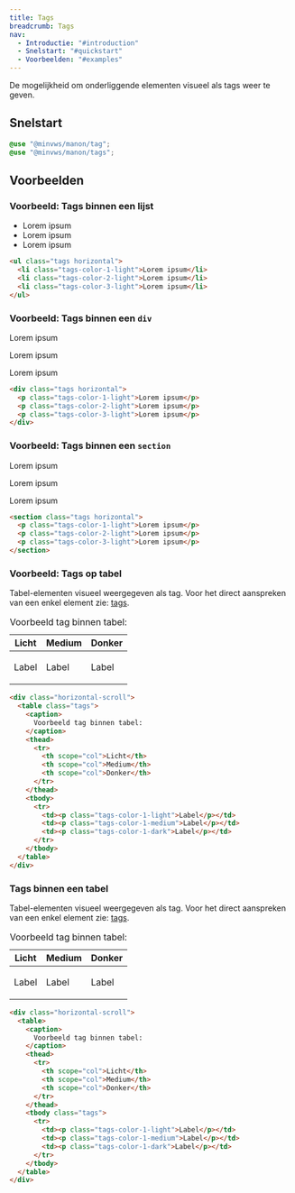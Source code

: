 ```yaml
---
title: Tags
breadcrumb: Tags
nav:
  - Introductie: "#introduction"
  - Snelstart: "#quickstart"
  - Voorbeelden: "#examples"
---
```


<p id="introduction">De mogelijkheid om onderliggende elementen visueel als tags weer te geven.</p>

<h2 id="quickstart">Snelstart</h2>

```scss
@use "@minvws/manon/tag";
@use "@minvws/manon/tags";
```

<h2 id="examples">Voorbeelden</h2>

### Voorbeeld: Tags binnen een lijst

<ul class="tags horizontal">
  <li class="tags-color-1-light">Lorem ipsum</li>
  <li class="tags-color-2-light">Lorem ipsum</li>
  <li class="tags-color-3-light">Lorem ipsum</li>
</ul>

```html
<ul class="tags horizontal">
  <li class="tags-color-1-light">Lorem ipsum</li>
  <li class="tags-color-2-light">Lorem ipsum</li>
  <li class="tags-color-3-light">Lorem ipsum</li>
</ul>
```

### Voorbeeld: Tags binnen een `div`

<div class="tags horizontal">
  <p class="tags-color-1-light">Lorem ipsum</p>
  <p class="tags-color-2-light">Lorem ipsum</p>
  <p class="tags-color-3-light">Lorem ipsum</p>
</div>

```html
<div class="tags horizontal">
  <p class="tags-color-1-light">Lorem ipsum</p>
  <p class="tags-color-2-light">Lorem ipsum</p>
  <p class="tags-color-3-light">Lorem ipsum</p>
</div>
```

### Voorbeeld: Tags binnen een `section`

<section class="tags horizontal">
  <p class="tags-color-1-light">Lorem ipsum</p>
  <p class="tags-color-2-light">Lorem ipsum</p>
  <p class="tags-color-3-light">Lorem ipsum</p>
</section>

```html
<section class="tags horizontal">
  <p class="tags-color-1-light">Lorem ipsum</p>
  <p class="tags-color-2-light">Lorem ipsum</p>
  <p class="tags-color-3-light">Lorem ipsum</p>
</section>
```

### Voorbeeld: Tags op tabel

Tabel-elementen visueel weergegeven als tag. Voor het direct aanspreken van een
enkel element zie: [tags]({base}/components/components/tag).

<div class="horizontal-scroll">
  <table class="tags">
    <caption>Voorbeeld tag binnen tabel:</caption>
    <thead>
      <tr>
        <th scope="col">Licht</th>
        <th scope="col">Medium</th>
        <th scope="col">Donker</th>
      </tr>
    </thead>
    <tbody>
      <tr>
        <td><p class="tags-color-1-light">Label</p></td>
        <td><p class="tags-color-1-medium">Label</p></td>
        <td><p class="tags-color-1-dark">Label</p></td>
      </tr>
    </tbody>
  </table>
</div>

```html
<div class="horizontal-scroll">
  <table class="tags">
    <caption>
      Voorbeeld tag binnen tabel:
    </caption>
    <thead>
      <tr>
        <th scope="col">Licht</th>
        <th scope="col">Medium</th>
        <th scope="col">Donker</th>
      </tr>
    </thead>
    <tbody>
      <tr>
        <td><p class="tags-color-1-light">Label</p></td>
        <td><p class="tags-color-1-medium">Label</p></td>
        <td><p class="tags-color-1-dark">Label</p></td>
      </tr>
    </tbody>
  </table>
</div>
```

### Tags binnen een tabel

Tabel-elementen visueel weergegeven als tag. Voor het direct aanspreken van een
enkel element zie: [tags]({base}/components/components/tag).

<div class="horizontal-scroll">
  <table>
    <caption>Voorbeeld tag binnen tabel:</caption>
    <thead>
      <tr>
        <th scope="col">Licht</th>
        <th scope="col">Medium</th>
        <th scope="col">Donker</th>
      </tr>
    </thead>
    <tbody class="tags">
      <tr>
        <td><p class="tags-color-1-light">Label</p></td>
        <td><p class="tags-color-1-medium">Label</p></td>
        <td><p class="tags-color-1-dark">Label</p></td>
      </tr>
    </tbody>
  </table>
</div>

```html
<div class="horizontal-scroll">
  <table>
    <caption>
      Voorbeeld tag binnen tabel:
    </caption>
    <thead>
      <tr>
        <th scope="col">Licht</th>
        <th scope="col">Medium</th>
        <th scope="col">Donker</th>
      </tr>
    </thead>
    <tbody class="tags">
      <tr>
        <td><p class="tags-color-1-light">Label</p></td>
        <td><p class="tags-color-1-medium">Label</p></td>
        <td><p class="tags-color-1-dark">Label</p></td>
      </tr>
    </tbody>
  </table>
</div>
```
